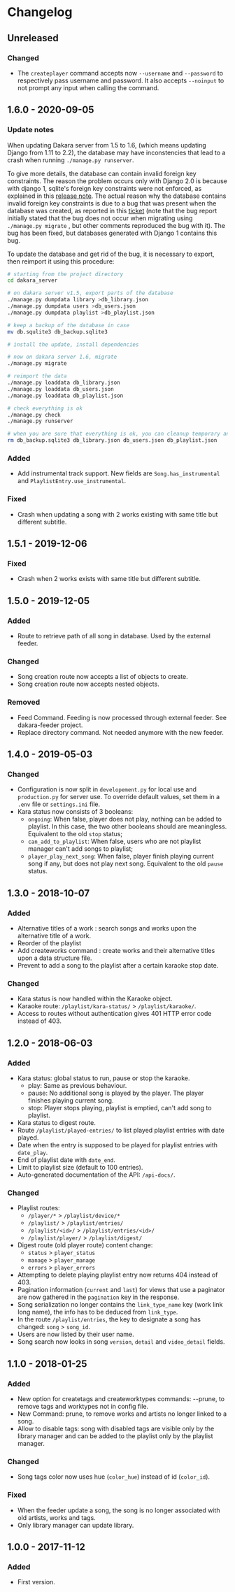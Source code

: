 # Changelog

<!---
## 0.0.1 - 1970-01-01

### Update notes

Any important notes regarding the update.

### Added

- New stuff.

### Changed

- Changed stuff.

### Deprecated

- Deprecated stuff.

### Removed

- Removed stuff.

### Fixed

- Fixed stuff.

### Security

- Security related fix.
-->

## Unreleased

### Changed

- The `createplayer` command accepts now `--username` and `--password` to respectively pass username and password.
  It also accepts `--noinput` to not prompt any input when calling the command.

## 1.6.0 - 2020-09-05

### Update notes

When updating Dakara server from 1.5 to 1.6, (which means updating Django from 1.11 to 2.2), the database may have inconstencies that lead to a crash when running `./manage.py runserver`.

To give more details, the database can contain invalid foreign key constraints.
The reason the problem occurs only with Django 2.0 is because with django 1, sqlite's foreign key constraints were not enforced, as explained in this [release note](https://docs.djangoproject.com/en/2.2/releases/2.0/#foreign-key-constraints-are-now-enabled-on-sqlite).
The actual reason why the database contains invalid foreign key constraints is due to a bug that was present when the database was created, as reported in this [ticket](https://code.djangoproject.com/ticket/29182) (note that the bug report initially stated that the bug does not occur when migrating using `./manage.py migrate` , but other comments reproduced the bug with it).
The bug has been fixed, but databases generated with Django 1 contains this bug.

To update the database and get rid of the bug, it is necessary to export, then reimport it using this procedure:

```sh
# starting from the project directory
cd dakara_server

# on dakara server v1.5, export parts of the database
./manage.py dumpdata library >db_library.json
./manage.py dumpdata users >db_users.json
./manage.py dumpdata playlist >db_playlist.json

# keep a backup of the database in case
mv db.squlite3 db_backup.sqlite3

# install the update, install dependencies

# now on dakara server 1.6, migrate
./manage.py migrate

# reimport the data
./manage.py loaddata db_library.json
./manage.py loaddata db_users.json
./manage.py loaddata db_playlist.json

# check everything is ok
./manage.py check
./manage.py runserver

# when you are sure that everything is ok, you can cleanup temporary and backup files
rm db_backup.sqlite3 db_library.json db_users.json db_playlist.json
```

### Added

- Add instrumental track support. New fields are `Song.has_instrumental` and `PlaylistEntry.use_instrumental`.

### Fixed

- Crash when updating a song with 2 works existing with same title but different subtitle.

## 1.5.1 - 2019-12-06

### Fixed

- Crash when 2 works exists with same title but different subtitle.

## 1.5.0 - 2019-12-05

### Added

- Route to retrieve path of all song in database. Used by the external feeder.

### Changed

- Song creation route now accepts a list of objects to create.
- Song creation route now accepts nested objects.

### Removed

- Feed Command. Feeding is now processed through external feeder. See dakara-feeder project.
- Replace directory command. Not needed anymore with the new feeder.

## 1.4.0 - 2019-05-03

### Changed

- Configuration is now split in `developement.py` for local use and `production.py` for server use.
  To override default values, set them in a `.env` file or `settings.ini` file.
- Kara status now consists of 3 booleans:
    * `ongoing`: When false, player does not play, nothing can be added to playlist. In this case, the two other booleans should are meaningless. Equivalent to the old `stop` status;
    * `can_add_to_playlist`: When false, users who are not playlist manager can't add songs to playlist;
    * `player_play_next_song`: When false, player finish playing current song if any, but does not play next song. Equivalent to the old `pause` status.

## 1.3.0 - 2018-10-07

### Added

- Alternative titles of a work : search songs and works upon the alternative title of a work.
- Reorder of the playlist
- Add createworks command : create works and their alternative titles upon a data structure file.
- Prevent to add a song to the playlist after a certain karaoke stop date.

### Changed

- Kara status is now handled within the Karaoke object.
- Karaoke route: `/playlist/kara-status/` > `/playlist/karaoke/`.
- Access to routes without authentication gives 401 HTTP error code instead of 403.

## 1.2.0 - 2018-06-03

### Added
- Kara status: global status to run, pause or stop the karaoke.
  - play: Same as previous behaviour.
  - pause: No additional song is played by the player. The player finishes playing current song.
  - stop: Player stops playing, playlist is emptied, can't add song to playlist.
- Kara status to digest route.
- Route `/playlist/played-entries/` to list played playlist entries with date played.
- Date when the entry is supposed to be played for playlist entries with `date_play`.
- End of playlist date with `date_end`.
- Limit to playlist size (default to 100 entries).
- Auto-generated documentation of the API: `/api-docs/`.

### Changed
- Playlist routes:
  - `/player/*` > `/playlist/device/*`
  - `/playlist/` > `/playlist/entries/`
  - `/playlist/<id>/` > `/playlist/entries/<id>/`
  - `/playlist/player/` > `/playlist/digest/`
- Digest route (old player route) content change:
  - `status` > `player_status`
  - `manage` > `player_manage`
  - `errors` > `player_errors`
- Attempting to delete playing playlist entry now returns 404 instead of 403.
- Pagination information (`current` and `last`) for views that use a paginator are now gathered in the `pagination` key in the response.
- Song serialization no longer contains the `link_type_name` key (work link long name), the info has to be deduced from `link_type`.
- In the route `/playlist/entries`, the key to designate a song has changed: `song` > `song_id`.
- Users are now listed by their user name.
- Song search now looks in song `version`, `detail` and `video_detail` fields.

## 1.1.0 - 2018-01-25

### Added
- New option for createtags and createworktypes commands: --prune, to remove tags and worktypes not in config file.
- New Command: prune, to remove works and artists no longer linked to a song.
- Allow to disable tags: song with disabled tags are visible only by the library manager and can be added to the playlist only by the playlist manager.

### Changed
- Song tags color now uses hue (`color_hue`) instead of id (`color_id`).

### Fixed
- When the feeder update a song, the song is no longer associated with old artists, works and tags.
- Only library manager can update library.

## 1.0.0 - 2017-11-12

### Added

- First version.
